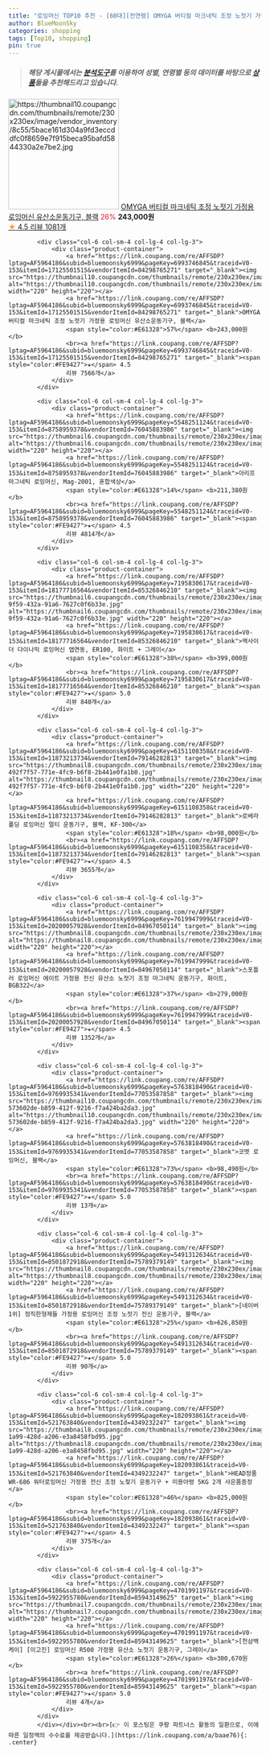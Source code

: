 ```yaml
---
title: "로잉머신 TOP10 추천 - [60대][전연령] OMYGA 버티컬 마크네틱 조정 노젓기 가정용 로잉머신 유산소운동기구, 블랙"
author: BlueMoonSky
categories: shopping
tags: [Top10, shopping]
pin: true
---
```


> ##### 해당 게시물에서는 [**분석도구**](https://itemscout.io/)를 이용하여 **성별**, **연령별** 등의 데이터를 바탕으로 [**상품**](https://link.coupang.com/a/baae76)들을 추천해드리고 있습니다.
<div class="container"><div class="row">
            <div class="col-6 col-sm-4 col-lg-4 col-lg-3">
                <div class="product-container">
                    <a href="https://link.coupang.com/re/AFFSDP?lptag=AF5964186&subid=bluemoonsky6999&pageKey=6993746845&traceid=V0-153&itemId=17125501515&vendorItemId=84298765271" target="_blank"><img src="https://thumbnail10.coupangcdn.com/thumbnails/remote/230x230ex/image/vendor_inventory/8c55/5bace161d304a9fd3eccddfc0f8659e7f915beca95bafd5844330a2e7be2.jpg" alt="https://thumbnail10.coupangcdn.com/thumbnails/remote/230x230ex/image/vendor_inventory/8c55/5bace161d304a9fd3eccddfc0f8659e7f915beca95bafd5844330a2e7be2.jpg" width="220" height="220"></a>
                    <a href="https://link.coupang.com/re/AFFSDP?lptag=AF5964186&subid=bluemoonsky6999&pageKey=6993746845&traceid=V0-153&itemId=17125501515&vendorItemId=84298765271" target="_blank">OMYGA 버티컬 마크네틱 조정 노젓기 가정용 로잉머신 유산소운동기구, 블랙</a>
                    <span style="color:#E61328">26%</span> <b>243,000원</b>
                    <br><a href="https://link.coupang.com/re/AFFSDP?lptag=AF5964186&subid=bluemoonsky6999&pageKey=6993746845&traceid=V0-153&itemId=17125501515&vendorItemId=84298765271" target="_blank"><span style="color:#FE9427">★</span> 4.5
                    리뷰 1081개</a>
                </div>
            </div>
            
            <div class="col-6 col-sm-4 col-lg-4 col-lg-3">
                <div class="product-container">
                    <a href="https://link.coupang.com/re/AFFSDP?lptag=AF5964186&subid=bluemoonsky6999&pageKey=6993746845&traceid=V0-153&itemId=17125501515&vendorItemId=84298765271" target="_blank"><img src="https://thumbnail10.coupangcdn.com/thumbnails/remote/230x230ex/image/vendor_inventory/8c55/5bace161d304a9fd3eccddfc0f8659e7f915beca95bafd5844330a2e7be2.jpg" alt="https://thumbnail10.coupangcdn.com/thumbnails/remote/230x230ex/image/vendor_inventory/8c55/5bace161d304a9fd3eccddfc0f8659e7f915beca95bafd5844330a2e7be2.jpg" width="220" height="220"></a>
                    <a href="https://link.coupang.com/re/AFFSDP?lptag=AF5964186&subid=bluemoonsky6999&pageKey=6993746845&traceid=V0-153&itemId=17125501515&vendorItemId=84298765271" target="_blank">OMYGA 버티컬 마크네틱 조정 노젓기 가정용 로잉머신 유산소운동기구, 블랙</a>
                    <span style="color:#E61328">57%</span> <b>243,000원</b>
                    <br><a href="https://link.coupang.com/re/AFFSDP?lptag=AF5964186&subid=bluemoonsky6999&pageKey=6993746845&traceid=V0-153&itemId=17125501515&vendorItemId=84298765271" target="_blank"><span style="color:#FE9427">★</span> 4.5
                    리뷰 7566개</a>
                </div>
            </div>
            
            <div class="col-6 col-sm-4 col-lg-4 col-lg-3">
                <div class="product-container">
                    <a href="https://link.coupang.com/re/AFFSDP?lptag=AF5964186&subid=bluemoonsky6999&pageKey=5548251124&traceid=V0-153&itemId=8758959378&vendorItemId=76045883986" target="_blank"><img src="https://thumbnail6.coupangcdn.com/thumbnails/remote/230x230ex/image/rs_quotation_api/mxj9kr7m/2d21490489984794b8b9fa04a65ea048.jpg" alt="https://thumbnail6.coupangcdn.com/thumbnails/remote/230x230ex/image/rs_quotation_api/mxj9kr7m/2d21490489984794b8b9fa04a65ea048.jpg" width="220" height="220"></a>
                    <a href="https://link.coupang.com/re/AFFSDP?lptag=AF5964186&subid=bluemoonsky6999&pageKey=5548251124&traceid=V0-153&itemId=8758959378&vendorItemId=76045883986" target="_blank">아리프 마그네틱 로잉머신, Mag-2001, 혼합색상</a>
                    <span style="color:#E61328">14%</span> <b>211,380원</b>
                    <br><a href="https://link.coupang.com/re/AFFSDP?lptag=AF5964186&subid=bluemoonsky6999&pageKey=5548251124&traceid=V0-153&itemId=8758959378&vendorItemId=76045883986" target="_blank"><span style="color:#FE9427">★</span> 4.5
                    리뷰 4814개</a>
                </div>
            </div>
            
            <div class="col-6 col-sm-4 col-lg-4 col-lg-3">
                <div class="product-container">
                    <a href="https://link.coupang.com/re/AFFSDP?lptag=AF5964186&subid=bluemoonsky6999&pageKey=7195830617&traceid=V0-153&itemId=18177716564&vendorItemId=85326846210" target="_blank"><img src="https://thumbnail6.coupangcdn.com/thumbnails/remote/230x230ex/image/retail/images/2023/03/14/10/7/fe889572-9f59-432a-91a6-7627c0f6b33e.jpg" alt="https://thumbnail6.coupangcdn.com/thumbnails/remote/230x230ex/image/retail/images/2023/03/14/10/7/fe889572-9f59-432a-91a6-7627c0f6b33e.jpg" width="220" height="220"></a>
                    <a href="https://link.coupang.com/re/AFFSDP?lptag=AF5964186&subid=bluemoonsky6999&pageKey=7195830617&traceid=V0-153&itemId=18177716564&vendorItemId=85326846210" target="_blank">엑사이더 다이나믹 로잉머신 앱연동, ER100, 화이트 + 그레이</a>
                    <span style="color:#E61328">38%</span> <b>399,000원</b>
                    <br><a href="https://link.coupang.com/re/AFFSDP?lptag=AF5964186&subid=bluemoonsky6999&pageKey=7195830617&traceid=V0-153&itemId=18177716564&vendorItemId=85326846210" target="_blank"><span style="color:#FE9427">★</span> 5.0
                    리뷰 840개</a>
                </div>
            </div>
            
            <div class="col-6 col-sm-4 col-lg-4 col-lg-3">
                <div class="product-container">
                    <a href="https://link.coupang.com/re/AFFSDP?lptag=AF5964186&subid=bluemoonsky6999&pageKey=6151108358&traceid=V0-153&itemId=11873213734&vendorItemId=79146282813" target="_blank"><img src="https://thumbnail8.coupangcdn.com/thumbnails/remote/230x230ex/image/retail/images/7387168029025847-492f7f57-771e-4fc9-b6f8-2b441e0fa1b0.jpg" alt="https://thumbnail8.coupangcdn.com/thumbnails/remote/230x230ex/image/retail/images/7387168029025847-492f7f57-771e-4fc9-b6f8-2b441e0fa1b0.jpg" width="220" height="220"></a>
                    <a href="https://link.coupang.com/re/AFFSDP?lptag=AF5964186&subid=bluemoonsky6999&pageKey=6151108358&traceid=V0-153&itemId=11873213734&vendorItemId=79146282813" target="_blank">로베라 폴딩 로잉머신 멀티 운동기구, 블랙, KF-300</a>
                    <span style="color:#E61328">18%</span> <b>98,000원</b>
                    <br><a href="https://link.coupang.com/re/AFFSDP?lptag=AF5964186&subid=bluemoonsky6999&pageKey=6151108358&traceid=V0-153&itemId=11873213734&vendorItemId=79146282813" target="_blank"><span style="color:#FE9427">★</span> 4.5
                    리뷰 3655개</a>
                </div>
            </div>
            
            <div class="col-6 col-sm-4 col-lg-4 col-lg-3">
                <div class="product-container">
                    <a href="https://link.coupang.com/re/AFFSDP?lptag=AF5964186&subid=bluemoonsky6999&pageKey=7619947999&traceid=V0-153&itemId=20200057928&vendorItemId=84967050114" target="_blank"><img src="https://thumbnail8.coupangcdn.com/thumbnails/remote/230x230ex/image/vendor_inventory/9742/eacba690d9c553628d863c399508977664ee899bcb62e8f2852e6b9fa299.jpg" alt="https://thumbnail8.coupangcdn.com/thumbnails/remote/230x230ex/image/vendor_inventory/9742/eacba690d9c553628d863c399508977664ee899bcb62e8f2852e6b9fa299.jpg" width="220" height="220"></a>
                    <a href="https://link.coupang.com/re/AFFSDP?lptag=AF5964186&subid=bluemoonsky6999&pageKey=7619947999&traceid=V0-153&itemId=20200057928&vendorItemId=84967050114" target="_blank">스포틀러 로잉머신 에이트 가정용 전신 유산소 노젓기 조정 마그네틱 운동기구, 화이트, BGB322</a>
                    <span style="color:#E61328">37%</span> <b>279,000원</b>
                    <br><a href="https://link.coupang.com/re/AFFSDP?lptag=AF5964186&subid=bluemoonsky6999&pageKey=7619947999&traceid=V0-153&itemId=20200057928&vendorItemId=84967050114" target="_blank"><span style="color:#FE9427">★</span> 4.5
                    리뷰 1352개</a>
                </div>
            </div>
            
            <div class="col-6 col-sm-4 col-lg-4 col-lg-3">
                <div class="product-container">
                    <a href="https://link.coupang.com/re/AFFSDP?lptag=AF5964186&subid=bluemoonsky6999&pageKey=5763818490&traceid=V0-153&itemId=9769935341&vendorItemId=77053587858" target="_blank"><img src="https://thumbnail10.coupangcdn.com/thumbnails/remote/230x230ex/image/retail/images/1036534210699703-573602de-b859-412f-9216-f7a424ba2da3.jpg" alt="https://thumbnail10.coupangcdn.com/thumbnails/remote/230x230ex/image/retail/images/1036534210699703-573602de-b859-412f-9216-f7a424ba2da3.jpg" width="220" height="220"></a>
                    <a href="https://link.coupang.com/re/AFFSDP?lptag=AF5964186&subid=bluemoonsky6999&pageKey=5763818490&traceid=V0-153&itemId=9769935341&vendorItemId=77053587858" target="_blank">코멧 로잉머신, 블랙</a>
                    <span style="color:#E61328">73%</span> <b>98,490원</b>
                    <br><a href="https://link.coupang.com/re/AFFSDP?lptag=AF5964186&subid=bluemoonsky6999&pageKey=5763818490&traceid=V0-153&itemId=9769935341&vendorItemId=77053587858" target="_blank"><span style="color:#FE9427">★</span> 5.0
                    리뷰 13개</a>
                </div>
            </div>
            
            <div class="col-6 col-sm-4 col-lg-4 col-lg-3">
                <div class="product-container">
                    <a href="https://link.coupang.com/re/AFFSDP?lptag=AF5964186&subid=bluemoonsky6999&pageKey=5491312634&traceid=V0-153&itemId=8501872918&vendorItemId=75789379149" target="_blank"><img src="https://thumbnail8.coupangcdn.com/thumbnails/remote/230x230ex/image/vendor_inventory/9f03/1daa0cd4a20088c0838ad852fdf12a34028f4131dbe2286fefde9522e230.jpg" alt="https://thumbnail8.coupangcdn.com/thumbnails/remote/230x230ex/image/vendor_inventory/9f03/1daa0cd4a20088c0838ad852fdf12a34028f4131dbe2286fefde9522e230.jpg" width="220" height="220"></a>
                    <a href="https://link.coupang.com/re/AFFSDP?lptag=AF5964186&subid=bluemoonsky6999&pageKey=5491312634&traceid=V0-153&itemId=8501872918&vendorItemId=75789379149" target="_blank">[네이버 1위] 정직한형제들 가정용 로잉머신 조정 노젓기 전신 운동기구, 블랙</a>
                    <span style="color:#E61328">25%</span> <b>626,850원</b>
                    <br><a href="https://link.coupang.com/re/AFFSDP?lptag=AF5964186&subid=bluemoonsky6999&pageKey=5491312634&traceid=V0-153&itemId=8501872918&vendorItemId=75789379149" target="_blank"><span style="color:#FE9427">★</span> 5.0
                    리뷰 90개</a>
                </div>
            </div>
            
            <div class="col-6 col-sm-4 col-lg-4 col-lg-3">
                <div class="product-container">
                    <a href="https://link.coupang.com/re/AFFSDP?lptag=AF5964186&subid=bluemoonsky6999&pageKey=182093861&traceid=V0-153&itemId=521763840&vendorItemId=4349232247" target="_blank"><img src="https://thumbnail8.coupangcdn.com/thumbnails/remote/230x230ex/image/vendor_inventory/images/2019/01/31/23/0/a2d96929-1a99-428d-a206-e3a8458fbd95.jpg" alt="https://thumbnail8.coupangcdn.com/thumbnails/remote/230x230ex/image/vendor_inventory/images/2019/01/31/23/0/a2d96929-1a99-428d-a206-e3a8458fbd95.jpg" width="220" height="220"></a>
                    <a href="https://link.coupang.com/re/AFFSDP?lptag=AF5964186&subid=bluemoonsky6999&pageKey=182093861&traceid=V0-153&itemId=521763840&vendorItemId=4349232247" target="_blank">HEAD정품 WR-686 워터로잉머신 가정용 전신 조정 노젖기 운동기구 + 미용아령 5KG 2개 사은품증정</a>
                    <span style="color:#E61328">46%</span> <b>825,000원</b>
                    <br><a href="https://link.coupang.com/re/AFFSDP?lptag=AF5964186&subid=bluemoonsky6999&pageKey=182093861&traceid=V0-153&itemId=521763840&vendorItemId=4349232247" target="_blank"><span style="color:#FE9427">★</span> 4.5
                    리뷰 375개</a>
                </div>
            </div>
            
            <div class="col-6 col-sm-4 col-lg-4 col-lg-3">
                <div class="product-container">
                    <a href="https://link.coupang.com/re/AFFSDP?lptag=AF5964186&subid=bluemoonsky6999&pageKey=4701991197&traceid=V0-153&itemId=5922955780&vendorItemId=85943149625" target="_blank"><img src="https://thumbnail7.coupangcdn.com/thumbnails/remote/230x230ex/image/vendor_inventory/dc95/6d949ec77afa8860438040dd0c53b4fe841bc22677a40e6be5365db9152d.jpg" alt="https://thumbnail7.coupangcdn.com/thumbnails/remote/230x230ex/image/vendor_inventory/dc95/6d949ec77afa8860438040dd0c53b4fe841bc22677a40e6be5365db9152d.jpg" width="220" height="220"></a>
                    <a href="https://link.coupang.com/re/AFFSDP?lptag=AF5964186&subid=bluemoonsky6999&pageKey=4701991197&traceid=V0-153&itemId=5922955780&vendorItemId=85943149625" target="_blank">[천삼백케이] [이고진] 로잉머신 R500 가정용 유산소 노젓기 운동기구, 그레이</a>
                    <span style="color:#E61328">26%</span> <b>300,670원</b>
                    <br><a href="https://link.coupang.com/re/AFFSDP?lptag=AF5964186&subid=bluemoonsky6999&pageKey=4701991197&traceid=V0-153&itemId=5922955780&vendorItemId=85943149625" target="_blank"><span style="color:#FE9427">★</span> 5.0
                    리뷰 4개</a>
                </div>
            </div>
            </div></div><br><br>[👉 이 포스팅은 쿠팡 파트너스 활동의 일환으로, 이에 따른 일정액의 수수료를 제공받습니다.](https://link.coupang.com/a/baae76){: .center}